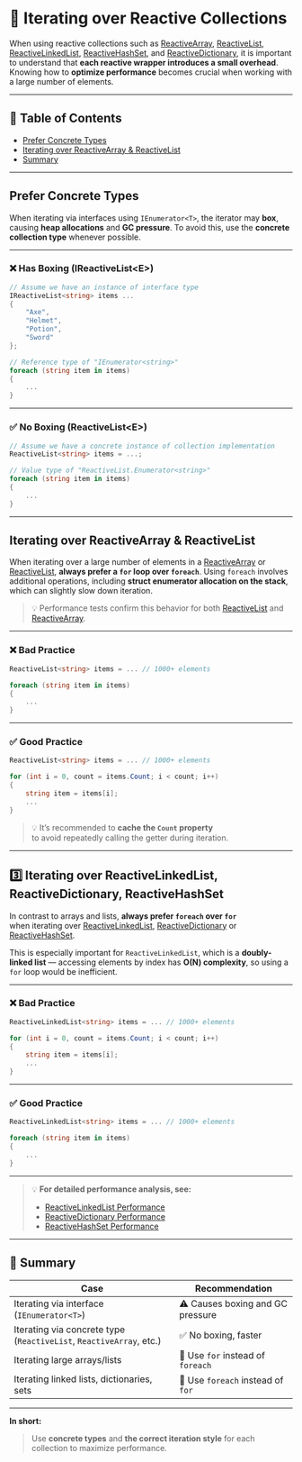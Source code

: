 # 📌 Iterating over Reactive Collections

When using reactive collections such
as [ReactiveArray](../Elements/Collections/ReactiveArray.md), [ReactiveList](../Elements/Collections/ReactiveList.md), [ReactiveLinkedList](../Elements/Collections/ReactiveLinkedList.md), [ReactiveHashSet](../Elements/Collections/ReactiveHashSet.md),
and [ReactiveDictionary](../Elements/Collections/ReactiveDictionary.md), it is important to understand that **each
reactive wrapper introduces a small overhead**. Knowing how to **optimize performance** becomes crucial when working
with a large number of elements.

---

## 📑 Table of Contents

- [Prefer Concrete Types](#prefer-concrete-types)
- [Iterating over ReactiveArray & ReactiveList](#iterating-over-reactivearray--reactivelist)
- [Summary](#-summary)

---

<div id="ex1"></div>

## Prefer Concrete Types

When iterating via interfaces using `IEnumerator<T>`, the iterator may **box**,  
causing **heap allocations** and **GC pressure**. To avoid this, use the **concrete collection type** whenever possible.

---

### ❌ Has Boxing (IReactiveList\<E>)

```csharp
// Assume we have an instance of interface type
IReactiveList<string> items ...
{
    "Axe",
    "Helmet",
    "Potion",
    "Sword"
};

// Reference type of "IEnumerator<string>"
foreach (string item in items)
{
    ...
}
```

---

### ✅ No Boxing (ReactiveList\<E>)

```csharp
// Assume we have a concrete instance of collection implementation
ReactiveList<string> items = ...;

// Value type of "ReactiveList.Enumerator<string>"
foreach (string item in items)
{
    ...
}
```

---

<div id="ex2"></div>

## Iterating over ReactiveArray & ReactiveList

When iterating over a large number of elements in a [ReactiveArray](../Elements/Collections/ReactiveArray.md)
or [ReactiveList](../Elements/Collections/ReactiveList.md), **always prefer a `for` loop over `foreach`**. Using
`foreach` involves additional operations, including **struct enumerator allocation on the stack**, which can slightly
slow down iteration.

> 💡 Performance tests confirm this behavior for both
> [ReactiveList](../Elements/Performance/ReactiveListPerformance.md) and
> [ReactiveArray](../Elements/Performance/ReactiveArrayPerformance.md).

---

### ❌ Bad Practice

```csharp
ReactiveList<string> items = ... // 1000+ elements

foreach (string item in items)
{
    ...
}
```

---

### ✅ Good Practice

```csharp
ReactiveList<string> items = ... // 1000+ elements

for (int i = 0, count = items.Count; i < count; i++)
{
    string item = items[i];
    ...
}
```

> 💡 It’s recommended to **cache the `Count` property**  
> to avoid repeatedly calling the getter during iteration.

---

## 3️⃣ Iterating over ReactiveLinkedList, ReactiveDictionary, ReactiveHashSet

In contrast to arrays and lists, **always prefer `foreach` over `for`**  
when iterating
over [ReactiveLinkedList](../Elements/Collections/ReactiveLinkedList.md), [ReactiveDictionary](../Elements/Collections/ReactiveDictionary.md)
or [ReactiveHashSet](../Elements/Collections/ReactiveHashSet.md).

This is especially important for `ReactiveLinkedList`, which is a **doubly-linked list** — accessing elements by index
has **O(N) complexity**, so using a `for` loop would be inefficient.

---

### ❌ Bad Practice

```csharp
ReactiveLinkedList<string> items = ... // 1000+ elements

for (int i = 0, count = items.Count; i < count; i++)
{
    string item = items[i];
    ...
}

```

---

### ✅ Good Practice

```csharp
ReactiveLinkedList<string> items = ... // 1000+ elements

foreach (string item in items)
{
    ...
}
```

---

> 💡 **For detailed performance analysis, see:**
> - [ReactiveLinkedList Performance](../Elements/Performance/ReactiveLinkedListPerformance.md)
> - [ReactiveDictionary Performance](../Elements/Performance/ReactiveDictionaryPerformance.md)
> - [ReactiveHashSet Performance](../Elements/Performance/ReactiveHashSetPerformance.md)

---

## 🧠 Summary

| Case                                                                | Recommendation                    |
|---------------------------------------------------------------------|-----------------------------------|
| Iterating via interface (`IEnumerator<T>`)                          | ⚠️ Causes boxing and GC pressure  |
| Iterating via concrete type (`ReactiveList`, `ReactiveArray`, etc.) | ✅ No boxing, faster               |
| Iterating large arrays/lists                                        | 🚀 Use `for` instead of `foreach` |
| Iterating linked lists, dictionaries, sets                          | 🔄 Use `foreach` instead of `for` |

---

**In short:**
> Use **concrete types** and **the correct iteration style** for each collection to maximize performance.


<!--


When using reactive collections such
as [ReactiveArray](../Elements/Collections/ReactiveArray.md), [ReactiveList](../Elements/Collections/ReactiveList.md), [ReactiveLinkedList](../Elements/Collections/ReactiveLinkedList.md), [ReactiveHashSet](../Elements/Collections/ReactiveHashSet.md),
and [ReactiveDictionary](../Elements/Collections/ReactiveDictionary.md), it is important to understand that **each
reactive wrapper introduces a small overhead**. Knowing how to **optimize performance** becomes crucial when working
with a large number of elements.

---

### 1️⃣ Prefer concrete types

When iterating via interfaces using `IEnumerator<T>`, the iterator may **box**, causing **heap allocations** and **GC
pressure**. To avoid this, use the **concrete collection type** whenever possible.

#### ❌ Has Boxing

```csharp
IReactiveList<string> items = new ReactiveList<string>
{
    "Axe", 
    "Helmet",
    "Potion",
    "Sword"
} 

//Reference type of "IEnumerator<string>"
foreach(string item in items)
{
    ...
}
```

#### ✅ No Boxing

```csharp
ReactiveList<string> items = new ReactiveList<string>
{
    "Axe", 
    "Helmet",
    "Potion",
    "Sword"
} 

//Value type of "ReactiveList.Enumerator<string>"
foreach(string item in items) 
{
    ...
}
```

---

### 2️⃣ Iterating over `ReactiveArray` & `ReactiveList`

When iterating over a large number of elements in a `ReactiveArray` or `ReactiveList`, **always prefer a `for` loop
over `foreach`**. Using `foreach` involves additional operations, including **struct enumerator allocation on the 
stack**, which can slightly slow down iteration.

> [!NOTE]  
> Performance tests confirm this behavior for both [ReactiveList](../Elements/Performance/ReactiveListPerformance.md)
> and [ReactiveArray](../Elements/Performance/ReactiveArrayPerformance.md).

#### ❌ Bad Practice

```csharp
ReactiveList<string> items = ... //1000+ elements

foreach(string item in items)
{
    ...
}
```

#### ✅ Good Practice

```csharp
ReactiveList<string> items = ... //1000+ elements

for (int i = 0, count = items.Count; i < count; i++)
{
    string item = items[i];
    ...
}
```

> [!TIP]
> It's also recommended to **cache the `Count` property** to avoid repeatedly calling the getter during iteration.

---

### 3️⃣ Iterating over `ReactiveLinkedList`, `ReactiveDictionary`, `ReactiveHashSet`

In contrast to arrays and lists, **always prefer `foreach` over `for`** when iterating over `ReactiveLinkedList`,
`ReactiveDictionary`, or `ReactiveHashSet`. This is especially important for `ReactiveLinkedList`, which is 
a **doubly-linked list** where accessing elements by index has **O(N) complexity**. Using a `for` loop with indexing would
therefore be very inefficient.

#### ❌ Bad Practice

```csharp
ReactiveLinkedList<string> items = ... //1000+ elements

for (int i = 0, count = items.Count; i < count; i++)
{
    string item = items[i];
    ...
}
```

#### ✅ Good Practice

```csharp
ReactiveLinkedList<string> items = ... //1000+ elements

foreach(string item in items)
{
    ...
}
```

> [!NOTE]  
> For detailed `performance` analysis, see the following sections:
> - [ReactiveLinkedList](../Elements/Performance/ReactiveLinkedListPerformance.md)
> - [ReactiveDictionary](../Elements/Performance/ReactiveDictionaryPerformance.md)
> - [ReactiveHashSet](../Elements/Performance/ReactiveHashSetPerformance.md)


-->
